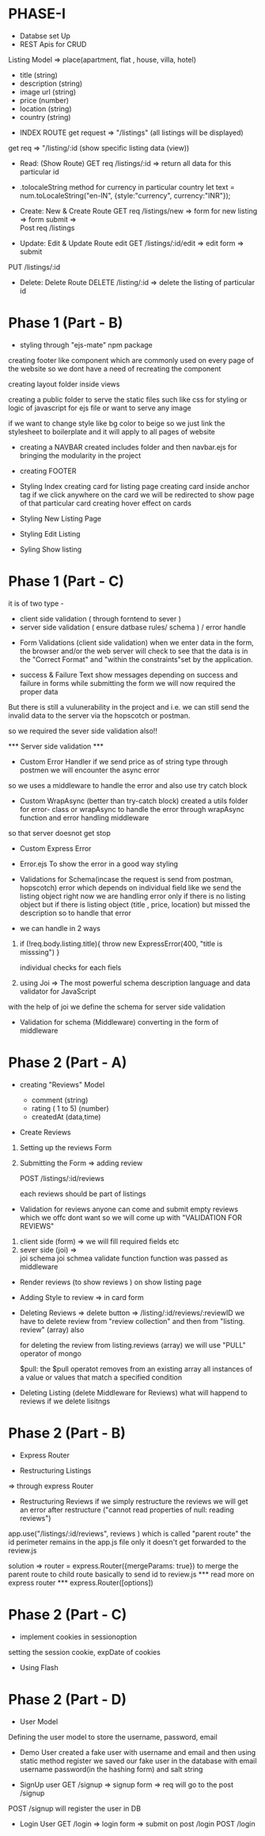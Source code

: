 # PHASE-I

* Databse set Up
* REST Apis for CRUD

 
Listing Model => place(apartment, flat , house, villa, hotel)

- title  (string)
- description (string)
- image url (string)
- price (number)
- location (string)
- country (string)


* INDEX ROUTE
get request =>  "/listings"  (all listings will be displayed)

get req => "/listing/:id    (show specific listing data (view))


* Read: (Show Route)
GET req /listings/:id => return all data for this particular id

- .tolocaleString method for currency in particular country
let text = num.toLocaleString("en-IN", {style:"currency", currency:"INR"});



* Create: New & Create Route
GET req  /listings/new  => form for new listing => form submit =>  
    Post req  /listings 



* Update: Edit & Update Route
edit 
GET  /listings/:id/edit => edit form => submit

PUT  /listings/:id


* Delete: Delete Route
DELETE  /listing/:id  => delete the listing of particular id 



# Phase 1 (Part - B) 

* styling through "ejs-mate" npm package

creating footer like component which are commonly used on every page of the website so we dont have a need of recreating  the component 

creating layout folder inside views 

creating a public folder to serve the static files such like css for styling or logic of javascript for ejs file or want to serve any image

if we want to change style like bg color to beige so we just link the stylesheet to boilerplate and it will apply to all pages of website

* creating a NAVBAR
created  includes folder and then navbar.ejs for bringing the modularity in the project 



* creating FOOTER


* Styling Index
creating card for listing page
creating card inside anchor tag if we click anywhere on the card we will be redirected to show page of that particular card
creating hover effect on cards


* Styling New Listing Page


* Styling Edit Listing


* Syling Show listing



# Phase 1 (Part - C)

it is of two type -
- client side validation ( through forntend to sever ) 
- server side validation ( ensure datbase rules/ schema ) / error handle


* Form Validations (client side validation)
when we enter data in the form, the browser and/or the web server will check to see that the data is in the "Correct Format" and "within the constraints"set by the application.

* success & Failure Text
 show messages depending on success and failure in forms while submitting the form we will now required the proper data

 But there is still a vulunerability in the project and i.e. we can still send the invalid data to the server via the hopscotch or postman.

 so we required the sever side validation also!!



*** Server side validation ***

* Custom Error Handler 
if we send price as of string type through postmen we will encounter the async error

so we uses a middleware to handle the error and also use try catch block 

* Custom WrapAsync (better than try-catch block)
 created a utils folder for error- class or wrapAsync
 to handle the error through wrapAsync function and error handling middleware 

 so that server doesnot get stop 

* Custom Express Error

* Error.ejs
 To show the error in a good way styling 

* Validations for Schema(incase the request is send from postman, hopscotch)
error which depends on individual field like we send the listing object right now we are handling error only if there is no listing object but if there is listing object (title , price, location) but missed the description so to handle that error

- we can handle in 2 ways
1.  if (!req.body.listing.title){
        throw new ExpressError(400, "title is misssing")
    }  

    individual checks for each fiels

2. using Joi => The most powerful schema description language and data validator for JavaScript

with the help of joi we define the schema for server side validation

* Validation for schema (Middleware)
converting in the form of middleware


# Phase 2 (Part - A)


* creating "Reviews" Model 
    - comment  (string)
    - rating ( 1 to 5)  (number)
    - createdAt  (data,time)


* Create Reviews
1. Setting up the reviews Form
2. Submitting the Form => adding review

    POST  /listings/:id/reviews

    each reviews should be part of listings 


* Validation for reviews 
anyone can come and submit empty reviews which we offc dont want so we will come up with 
"VALIDATION FOR REVIEWS"

1. client side (form) => we will fill required fields etc
2. sever side (joi) =>  
    joi schema
    joi schmea validate function
    function was passed as middleware 


* Render reviews (to show reviews )  on show listing page


* Adding Style to review => in card form


* Deleting Reviews
    => delete button => /listing/:id/reviews/:reviewID 
    we have to delete review from "review collection" and then from "listing. review" (array) also 
    
    for deleting the review from listing.reviews (array) we will use "PULL" operator of mongo

    $pull: the $pull operatot removes from an existing array all instances of a value or values that match a specified condition

* Deleting Listing (delete Middleware for Reviews)
    what will happend to reviews if we delete lisitngs 

# Phase 2 (Part - B)

* Express Router



* Restructuring Listings  

=> through express Router 



* Restructuring Reviews
if we simply restructure the reviews we will get an error after restructure ("cannot read properties of null: reading reviews")

app.use("/listings/:id/reviews", reviews ) which is called "parent route"   the id perimeter remains in the app.js file only it doesn't get forwarded to the review.js

solution =>
router = express.Router({mergeParams: true}) 
to merge the parent route to child route basically to send id to review.js
*** read more on express router  *** 
express.Router([options])



# Phase 2 (Part - C)

* implement cookies in sessionoption 

setting the session cookie, expDate of cookies

* Using Flash



# Phase 2 (Part - D)


* User Model

Defining the user model to store the username, password, email




* Demo User
created a fake user with username and email and then using static method register we saved our fake user in the database with email username password(in the hashing form) and salt string 


* SignUp user
GET     /signup => signup form => req will go to the post /signup 


POST    /signup will register the user in DB


* Login User
GET     /login  => login form => submit on post /login
POST    /login











